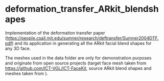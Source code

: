 # deformation_transfer_ARkit_blendshapes
Implementation of the deformation transfer paper (https://people.csail.mit.edu/sumner/research/deftransfer/Sumner2004DTF.pdf) and its application in generating all the ARkit facial blend shapes for any 3D face.

The meshes used in the data folder are only for demonstration purposes and originate from open source projects (target face mesh taken from https://github.com/ICT-VGL/ICT-FaceKit, source ARkit blend shapes and meshes taken from ).
